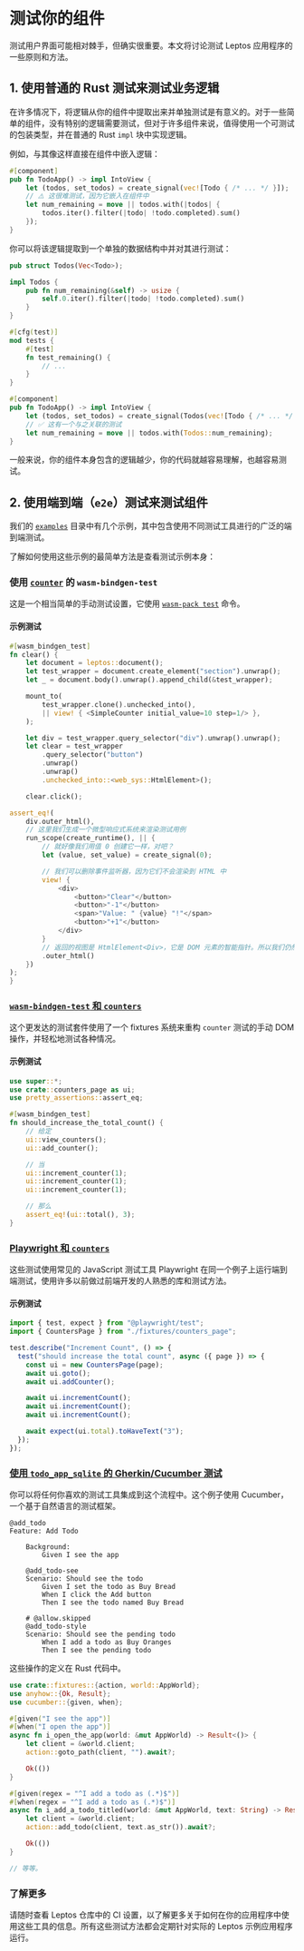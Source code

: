 # 测试你的组件

测试用户界面可能相对棘手，但确实很重要。本文将讨论测试 Leptos 应用程序的一些原则和方法。

## 1. 使用普通的 Rust 测试来测试业务逻辑

在许多情况下，将逻辑从你的组件中提取出来并单独测试是有意义的。对于一些简单的组件，没有特别的逻辑需要测试，但对于许多组件来说，值得使用一个可测试的包装类型，并在普通的 Rust `impl` 块中实现逻辑。

例如，与其像这样直接在组件中嵌入逻辑：

```rust
#[component]
pub fn TodoApp() -> impl IntoView {
    let (todos, set_todos) = create_signal(vec![Todo { /* ... */ }]);
    // ⚠️ 这很难测试，因为它嵌入在组件中
    let num_remaining = move || todos.with(|todos| {
        todos.iter().filter(|todo| !todo.completed).sum()
    });
}
```

你可以将该逻辑提取到一个单独的数据结构中并对其进行测试：

```rust
pub struct Todos(Vec<Todo>);

impl Todos {
    pub fn num_remaining(&self) -> usize {
        self.0.iter().filter(|todo| !todo.completed).sum()
    }
}

#[cfg(test)]
mod tests {
    #[test]
    fn test_remaining() {
        // ...
    }
}

#[component]
pub fn TodoApp() -> impl IntoView {
    let (todos, set_todos) = create_signal(Todos(vec![Todo { /* ... */ }]));
    // ✅ 这有一个与之关联的测试
    let num_remaining = move || todos.with(Todos::num_remaining);
}
```

一般来说，你的组件本身包含的逻辑越少，你的代码就越容易理解，也越容易测试。

## 2. 使用端到端（`e2e`）测试来测试组件

我们的 [`examples`](https://github.com/leptos-rs/leptos/tree/leptos_0.6/examples) 目录中有几个示例，其中包含使用不同测试工具进行的广泛的端到端测试。

了解如何使用这些示例的最简单方法是查看测试示例本身：

### 使用 [`counter`](https://github.com/leptos-rs/leptos/blob/main/examples/counter/tests/web.rs) 的 `wasm-bindgen-test`

这是一个相当简单的手动测试设置，它使用 [`wasm-pack test`](https://rustwasm.github.io/wasm-pack/book/commands/test.html) 命令。

#### 示例测试

```rust
#[wasm_bindgen_test]
fn clear() {
    let document = leptos::document();
    let test_wrapper = document.create_element("section").unwrap();
    let _ = document.body().unwrap().append_child(&test_wrapper);

    mount_to(
        test_wrapper.clone().unchecked_into(),
        || view! { <SimpleCounter initial_value=10 step=1/> },
    );

    let div = test_wrapper.query_selector("div").unwrap().unwrap();
    let clear = test_wrapper
        .query_selector("button")
        .unwrap()
        .unwrap()
        .unchecked_into::<web_sys::HtmlElement>();

    clear.click();

assert_eq!(
    div.outer_html(),
    // 这里我们生成一个微型响应式系统来渲染测试用例
    run_scope(create_runtime(), || {
        // 就好像我们用值 0 创建它一样，对吧？
        let (value, set_value) = create_signal(0);

        // 我们可以删除事件监听器，因为它们不会渲染到 HTML 中
        view! {
            <div>
                <button>"Clear"</button>
                <button>"-1"</button>
                <span>"Value: " {value} "!"</span>
                <button>"+1"</button>
            </div>
        }
        // 返回的视图是 HtmlElement<Div>，它是 DOM 元素的智能指针。所以我们仍然可以调用 .outer_html()
        .outer_html()
    })
);
}
```

### [`wasm-bindgen-test` 和 `counters`](https://github.com/leptos-rs/leptos/tree/leptos_0.6/examples/counters/tests/web.rs)

这个更发达的测试套件使用了一个 fixtures 系统来重构 `counter` 测试的手动 DOM 操作，并轻松地测试各种情况。

#### 示例测试

```rust
use super::*;
use crate::counters_page as ui;
use pretty_assertions::assert_eq;

#[wasm_bindgen_test]
fn should_increase_the_total_count() {
    // 给定
    ui::view_counters();
    ui::add_counter();

    // 当
    ui::increment_counter(1);
    ui::increment_counter(1);
    ui::increment_counter(1);

    // 那么
    assert_eq!(ui::total(), 3);
}
```

### [Playwright 和 `counters`](https://github.com/leptos-rs/leptos/tree/main/examples/counters/e2e)

这些测试使用常见的 JavaScript 测试工具 Playwright 在同一个例子上运行端到端测试，使用许多以前做过前端开发的人熟悉的库和测试方法。

#### 示例测试

```js
import { test, expect } from "@playwright/test";
import { CountersPage } from "./fixtures/counters_page";

test.describe("Increment Count", () => {
  test("should increase the total count", async ({ page }) => {
    const ui = new CountersPage(page);
    await ui.goto();
    await ui.addCounter();

    await ui.incrementCount();
    await ui.incrementCount();
    await ui.incrementCount();

    await expect(ui.total).toHaveText("3");
  });
});
```

### [使用 `todo_app_sqlite` 的 Gherkin/Cucumber 测试](https://github.com/leptos-rs/leptos/blob/leptos_0.6/examples/todo_app_sqlite/e2e/README.md)

你可以将任何你喜欢的测试工具集成到这个流程中。这个例子使用 Cucumber，一个基于自然语言的测试框架。

```
@add_todo
Feature: Add Todo

    Background:
        Given I see the app

    @add_todo-see
    Scenario: Should see the todo
        Given I set the todo as Buy Bread
        When I click the Add button
        Then I see the todo named Buy Bread

    # @allow.skipped
    @add_todo-style
    Scenario: Should see the pending todo
        When I add a todo as Buy Oranges
        Then I see the pending todo
```

这些操作的定义在 Rust 代码中。

```rust
use crate::fixtures::{action, world::AppWorld};
use anyhow::{Ok, Result};
use cucumber::{given, when};

#[given("I see the app")]
#[when("I open the app")]
async fn i_open_the_app(world: &mut AppWorld) -> Result<()> {
    let client = &world.client;
    action::goto_path(client, "").await?;

    Ok(())
}

#[given(regex = "^I add a todo as (.*)$")]
#[when(regex = "^I add a todo as (.*)$")]
async fn i_add_a_todo_titled(world: &mut AppWorld, text: String) -> Result<()> {
    let client = &world.client;
    action::add_todo(client, text.as_str()).await?;

    Ok(())
}

// 等等。
```

### 了解更多

请随时查看 Leptos 仓库中的 CI 设置，以了解更多关于如何在你的应用程序中使用这些工具的信息。所有这些测试方法都会定期针对实际的 Leptos 示例应用程序运行。
